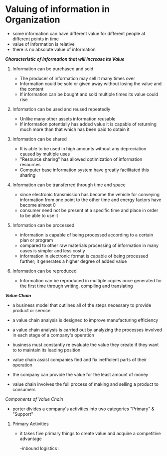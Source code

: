 
# Valuing of information in Organization 


- some information can have different value for different people at different points in time
- value of information is relative 
- there is no absolute value of information


 ***Characteristic of Information that will Increase its Value***

1. Information can be purchased and sold
	- The producer of information may sell it many times over
	- Information could be sold or given away without losing the value and the content
	- If information can be bought and sold multiple times its value could rise

2. Information can be used and reused repeatedly 
	- Unlike many other assets information reusable 
	- If information potentially has added value it is capable of returning much more than that which has been paid to obtain it

3. Information can be shared
	- It is able to be used in high amounts without any depreciation caused by multiple uses
	- "Resource sharing" has allowed optimization of information resources
	- Computer base information system have greatly facilitated this sharing

4. Information can be transferred through time and space
	- since electronic transmission has become the vehicle for conveying information from one point to the other time and energy factors have become almost 0
	- consumer need not be present at a specific time and place in order to be able to use it

5. Information can be processed 
	- information is capable of being processed according to a certain plan or program 
	- compared to other raw materials processing of information in many cases is simpler and less costly
	- information in electronic format is capable of being processed further; it generates a higher degree of added value

6. Information can be reproduced
	- Information can be reproduced in multiple copies once generated for the first time through writing, compiling and translating



***Value Chain***

- a business model that outlines all of the steps necessary to provide product or service
- a value chain analysis is designed to improve manufacturing efficiency
- a value chain analysis is carried out by analyzing the processes involved in each stage of a company's operation
- business must constantly re evaluate the value they create if they want to to maintain its leading position

- value chain assist companies find and fix inefficient parts of their operation 
- the company can provide the value for the least amount of money
- value chain involves the full process of making and selling a product to consumers


*Components of Value Chain*

- porter divides a company's activities into two categories "Primary" & "Support"


1. Primary Activities
	- it takes five primary things to create value and acquire a competitive advantage 

		-inbound logistics : 